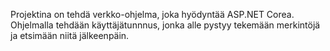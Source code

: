 Projektina on tehdä verkko-ohjelma, joka hyödyntää ASP.NET Corea. Ohjelmalla tehdään käyttäjätunnnus, jonka alle pystyy tekemään merkintöjä ja etsimään niitä jälkeenpäin.
